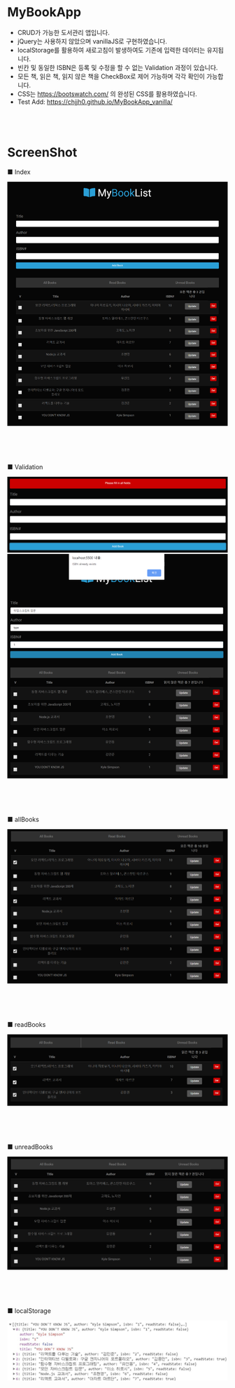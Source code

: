 # MyBookApp
* CRUD가 가능한 도서관리 앱입니다.
* jQuery는 사용하지 않았으며 vanillaJS로 구현하였습니다.
* localStorage를 활용하여 새로고침이 발생하여도 기존에 입력한 데이터는 유지됩니다.
* 빈칸 및 동일한 ISBN은 등록 및 수정을 할 수 없는 Validation 과정이 있습니다.
* 모든 책, 읽은 책, 읽지 않은 책을 CheckBox로 제어 가능하며 각각 확인이 가능합니다.
* CSS는 https://bootswatch.com/ 의 완성된 CSS를 활용하였습니다.
* Test Add: https://chjjh0.github.io/MyBookApp_vanilla/
<br><br><br><br>

# ScreenShot

■ Index

<div>
    <img src='./MybookApp/MyBookApp.PNG' />
</div>
<br><br><br><br>




■ Validation

<div>
    <img src='./MybookApp/validation1.PNG' />
</div>

<div>
    <img src='./MybookApp/validation2.PNG' />
</div>
<br><br><br><br>



■ allBooks

<div>
    <img src='./MybookApp/allbooks.PNG' />
</div>
<br><br><br><br>



■ readBooks

<div>
    <img src='./MybookApp/readBooks.PNG' />
</div>
<br><br><br><br>



■ unreadBooks

<div>
    <img src='./MybookApp/unreadBooks.PNG' />
</div>
<br><br><br><br>



■ localStorage

<div>
    <img src='./MybookApp/localStorage.JPG' />
</div>
<br><br>
